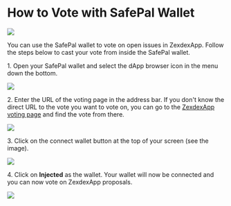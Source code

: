 # How to Vote with SafePal Wallet

![](../../../.gitbook/images/how-to-voting-with-safepal-header.png)

You can use the SafePal wallet to vote on open issues in ZexdexApp. Follow the steps below to cast your vote from inside the SafePal wallet.

1\. Open your SafePal wallet and select the dApp browser icon in the menu down the bottom.

![](../../../.gitbook/images/safepal-1.png)

2\. Enter the URL of the voting page in the address bar. If you don't know the direct URL to the vote you want to vote on, you can go to the [ZexdexApp voting page](https://voting.zexdex.app/) and find the vote from there.

![](../../../.gitbook/images/safepal-2.png)

3\. Click on the connect wallet button at the top of your screen (see the image).&#x20;

![](../../../.gitbook/images/safepal-3.png)

4\. Click on **Injected** as the wallet. Your wallet will now be connected and you can now vote on ZexdexApp proposals.

![](../../../.gitbook/images/safepal-4.png)

